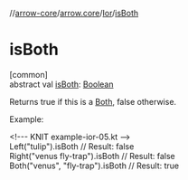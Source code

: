 //[arrow-core](../../../index.md)/[arrow.core](../index.md)/[Ior](index.md)/[isBoth](is-both.md)

# isBoth

[common]\
abstract val [isBoth](is-both.md): [Boolean](https://kotlinlang.org/api/latest/jvm/stdlib/kotlin/-boolean/index.html)

Returns true if this is a [Both](-both/index.md), false otherwise.

Example:

&lt;!--- KNIT example-ior-05.kt --&gt;\
Left("tulip").isBoth           // Result: false\
Right("venus fly-trap").isBoth // Result: false\
Both("venus", "fly-trap").isBoth // Result: true<!--- KNIT example-ior-06.kt -->
